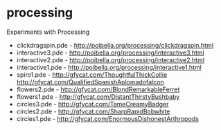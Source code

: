 processing
==========

Experiments with Processing

* clickdragspin.pde - http://poibella.org/processing/clickdragspin.html
* interactive3.pde - http://poibella.org/processing/interactive3.html
* interactive2.pde - http://poibella.org/processing/interactive2.html
* interactive1.pde - http://poibella.org/processing/interactive1.html
* spiro1.pde - http://gfycat.com/ThoughtfulThickCollie http://gfycat.com/QualifiedSpanishAplomadofalcon
* flowers2.pde - http://gfycat.com/BlondRemarkableFerret
* flowers1.pde - http://gfycat.com/DistantThirstyBushbaby
* circles3.pde - http://gfycat.com/TameCreamyBadger
* circles2.pde - http://gfycat.com/SharpRapidBobwhite
* circles1.pde - http://gfycat.com/EnormousDishonestArthropods

